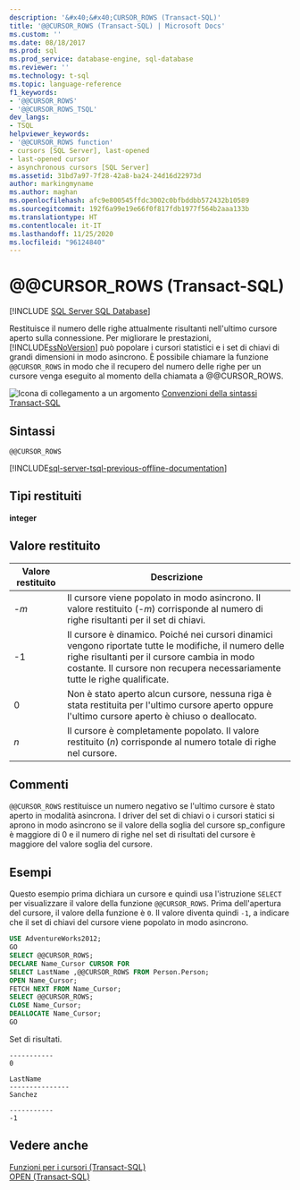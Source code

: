 ```yaml
---
description: '&#x40;&#x40;CURSOR_ROWS (Transact-SQL)'
title: '@@CURSOR_ROWS (Transact-SQL) | Microsoft Docs'
ms.custom: ''
ms.date: 08/18/2017
ms.prod: sql
ms.prod_service: database-engine, sql-database
ms.reviewer: ''
ms.technology: t-sql
ms.topic: language-reference
f1_keywords:
- '@@CURSOR_ROWS'
- '@@CURSOR_ROWS_TSQL'
dev_langs:
- TSQL
helpviewer_keywords:
- '@@CURSOR_ROWS function'
- cursors [SQL Server], last-opened
- last-opened cursor
- asynchronous cursors [SQL Server]
ms.assetid: 31bd7a97-7f28-42a8-ba24-24d16d22973d
author: markingmyname
ms.author: maghan
ms.openlocfilehash: afc9e800545ffdc3002c0bfbddbb572432b10589
ms.sourcegitcommit: 192f6a99e19e66f0f817fdb1977f564b2aaa133b
ms.translationtype: HT
ms.contentlocale: it-IT
ms.lasthandoff: 11/25/2020
ms.locfileid: "96124840"
---
```

# <a name="x40x40cursor_rows-transact-sql"></a>&#x40;&#x40;CURSOR_ROWS (Transact-SQL)
[!INCLUDE [SQL Server SQL Database](../../includes/applies-to-version/sql-asdb.md)]

Restituisce il numero delle righe attualmente risultanti nell'ultimo cursore aperto sulla connessione. Per migliorare le prestazioni, [!INCLUDE[ssNoVersion](../../includes/ssnoversion-md.md)] può popolare i cursori statistici e i set di chiavi di grandi dimensioni in modo asincrono. È possibile chiamare la funzione `@@CURSOR_ROWS` in modo che il recupero del numero delle righe per un cursore venga eseguito al momento della chiamata a @@CURSOR_ROWS.
  
![Icona di collegamento a un argomento](../../database-engine/configure-windows/media/topic-link.gif "Icona di collegamento a un argomento") [Convenzioni della sintassi Transact-SQL](../../t-sql/language-elements/transact-sql-syntax-conventions-transact-sql.md)
  
## <a name="syntax"></a>Sintassi  
  
```syntaxsql
@@CURSOR_ROWS  
```  

[!INCLUDE[sql-server-tsql-previous-offline-documentation](../../includes/sql-server-tsql-previous-offline-documentation.md)]

## <a name="return-types"></a>Tipi restituiti
**integer**
  
## <a name="return-value"></a>Valore restituito  
  
|Valore restituito|Descrizione|  
|---|---|
|-*m*|Il cursore viene popolato in modo asincrono. Il valore restituito (-*m*) corrisponde al numero di righe risultanti per il set di chiavi.|  
|-1|Il cursore è dinamico. Poiché nei cursori dinamici vengono riportate tutte le modifiche, il numero delle righe risultanti per il cursore cambia in modo costante. Il cursore non recupera necessariamente tutte le righe qualificate.|  
|0|Non è stato aperto alcun cursore, nessuna riga è stata restituita per l'ultimo cursore aperto oppure l'ultimo cursore aperto è chiuso o deallocato.|  
|*n*|Il cursore è completamente popolato. Il valore restituito (*n*) corrisponde al numero totale di righe nel cursore.|  
  
## <a name="remarks"></a>Commenti  
`@@CURSOR_ROWS` restituisce un numero negativo se l'ultimo cursore è stato aperto in modalità asincrona. I driver del set di chiavi o i cursori statici si aprono in modo asincrono se il valore della soglia del cursore sp_configure è maggiore di 0 e il numero di righe nel set di risultati del cursore è maggiore del valore soglia del cursore.
  
## <a name="examples"></a>Esempi  
Questo esempio prima dichiara un cursore e quindi usa l'istruzione `SELECT` per visualizzare il valore della funzione `@@CURSOR_ROWS`. Prima dell'apertura del cursore, il valore della funzione è `0`. Il valore diventa quindi `-1`, a indicare che il set di chiavi del cursore viene popolato in modo asincrono.
  
```sql
USE AdventureWorks2012;  
GO  
SELECT @@CURSOR_ROWS;  
DECLARE Name_Cursor CURSOR FOR  
SELECT LastName ,@@CURSOR_ROWS FROM Person.Person;  
OPEN Name_Cursor;  
FETCH NEXT FROM Name_Cursor;  
SELECT @@CURSOR_ROWS;  
CLOSE Name_Cursor;  
DEALLOCATE Name_Cursor;  
GO             
```  
  
Set di risultati.
  
```
-----------
0  
```

```
LastName
---------------
Sanchez
```

```
-----------
-1
```  
  
## <a name="see-also"></a>Vedere anche
[Funzioni per i cursori &#40;Transact-SQL&#41;](../../t-sql/functions/cursor-functions-transact-sql.md)  
[OPEN &#40;Transact-SQL&#41;](../../t-sql/language-elements/open-transact-sql.md)
  
  
